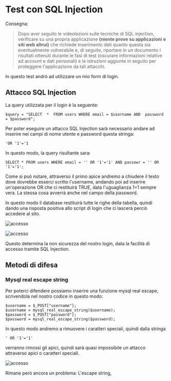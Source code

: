 

# Test con SQL Injection

Consegna: 

> Dopo aver seguito le videolezioni sulle tecniche di SQL injection, verificare su una propria applicazione **(niente prove su applicazioni e siti web altrui)** che richiede inserimento dati quanto questa sia eventualmente vulnerabile e, di seguito, riportare in un documento i risultati ottenuti durante le fasi di test (oscurare informazioni relative ad account e dati personali) e le istruzioni aggiunte in seguito per proteggere l'applicazione da tali attacchi.

In questo test andrò ad utilizzare un mio form di login.

## Attacco SQL Injection
La query utilizzata per il login è la seguente:

    $query = "SELECT  *  FROM users WHERE email = $username AND  password  = $password";

Per poter eseguire un attacco SQL Injection sarà necessario andare ad inserire nei campi di nome utente e password questa stringa:

    'OR '1'='1

In questo modo, la query risultante sara:

    SELECT * FROM users WHERE email = '' OR '1'='1' AND passowr = '' OR '1'='1';

Come si può notare, attraverso il primo apice andremo a chiudere il testo dove dovrebbe esserci scritto l'username, andando poi ad inserire un'operazione OR che ci restituirà TRUE, data l'uguaglianza 1=1 sempre vera. 
La stessa cosa avverrà anche nel campo della password.

In questo modo il database restituirà tutte le righe della tabella, quindi dando una risposta positiva allo script di login che ci lascerà perciò accedere al sito.

<img src="https://i.ibb.co/2jnNnnt/accesso.png" alt="accesso" border="0"></a>

<img src="https://i.ibb.co/qg3TxVM/accesso.png" alt="accesso" border="0"></a>

Questo determina la non sicurezza del nostro login, data la facilità di accesso tramite SQL Injection.

##  Metodi di difesa
### Mysql real escape string

Per poterci difendere possiamo inserire una funzione mysql real escape, scrivendola nel nostro codice in questo modo:

    $username = $_POST["username"];
    $username = mysql_real_escape_string($username);
    $password = $_POST["password"];
    $password = mysql_real_escape_string($password);

In questo modo andremo a rimuovere i caratteri speciali, quindi dalla stringa

    ' OR '1'='1'
 verranno rimossi gli apici, quindi sarà quasi impossibile un attacco attraverso apici o caratteri speciali.

<img src="https://i.ibb.co/vvrKgs2/accesso.png" alt="accesso" border="0"></a>

Rimane però ancora un problema:
L'escape string, 
<!--stackedit_data:
eyJoaXN0b3J5IjpbMjk0MTA0MDQzLDExMzU2NTEzNDgsLTI5MD
EwNzI5MV19
-->